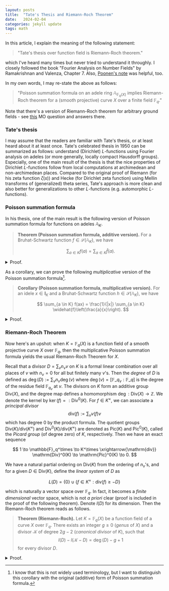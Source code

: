 ```yaml
---
layout: posts
title:  "Tate's Thesis and Riemann-Roch Theorem"
date:   2024-02-04
categories: jekyll update
tags: math
---
```


In this article, I explain the meaning of the following statement:

>  "Tate's thesis over function field is Riemann-Roch theorem."

which I've heard many times but never tried to understand it throughly.
I closely followed the book "Fourier Analysis on Number Fields" by Ramakrishnan and Valenza, Chapter 7. Also, [Poonen's note](https://math.mit.edu/~poonen/786/notes.pdf) was helpful, too.

In my own words, I may re-state the above as follows:

> "Poisson summation formula on an adele ring $\mathbb{A}_{\mathbb{F}_q(X)}$ implies Riemann-Roch theorem for a (smooth projective) curve $X$ over a finite field $\mathbb{F}_q$."

Note that there's a version of Riemann-Roch theorem for arbitrary ground fields - see [this](https://mathoverflow.net/questions/55454/is-there-a-riemann-roch-for-smooth-projective-curves-over-an-arbitrary-field) MO question and answers there.

### Tate's thesis

I may assume that the readers are familiar with Tate's thesis, or at least heard about it at least once.
Tate's celebrated thesis in 1950 can be summarized as follows: understand (Dirichlet) $L$-functions using Fourier analysis on adeles (or more generally, locally compact Hausdorff groups). Especially, one of the main result of the thesis is that the nice properties of Dirichlet $L$-functions follow from local computations at archimedean and non-archimedean places.
Compared to the original proof of Riemann (for his zeta function $\zeta(s)$) and Hecke (for Dirichlet zeta function) using Mellin transforms of (generalized) theta series, Tate's approach is more clean and also better for generalizations to other $L$-functions (e.g. automorphic $L$-functions).

### Poisson summation formula

In his thesis, one of the main result is the following version of Poisson summation formula for functions on adeles $\mathbb{A}_K$.

> **Theorem (Poisson summation formula, additive version).** For a Bruhat-Schwartz function $f \in \mathcal{S}(\mathbb{A}_K)$, we have
>
> $$
> \sum_{a \in K} f(a) = \sum_{a \in K} \widehat{f}(a).
> $$

<details>

<summary>Proof.</summary>

Let $F(x)$ be the function on the left hand side. By definition, $F(x)$ is invariant under $K$-translation, i.e. it descends to a function on $K \backslash \mathbb{A}_K$.
Hence it admits a Fourier expansion

$$
F(x) = \sum_{a \in K}\widehat{F}(a) \overline{\psi}(ax)
$$

where

$$
\begin{align*}
\widehat{F}(z) &= \int_{K \backslash \mathbb{A}_K} F(x) \psi(xz) \overline{\mathrm{d}x} \\
&= \int_{K \backslash \mathbb{A}_K} \sum_{a \in K} f(x + a) \psi(xz) \overline{\mathrm{d}x} \\
&= \int_{K \backslash \mathbb{A}_K} \sum_{a \in K} f(x + a) \psi((x+a)z) \overline{\mathrm{d}x} \\
&= \int_{\mathbb{A}_K} f(x) \psi(xz) \mathrm{d}x = \widehat{f}(z)
\end{align*}
$$

for $z \in K$. Here $\overline{\mathrm{d}x}$ is the quotient measure on $K \backslash \mathbb{A}_K$ induced by $\mathrm{d}x$. Hence

$$
\sum_{a \in K} f(x + a) = \sum_{a \in K} \widehat{f}(a) \overline{\psi}(ax)
$$

and putting $x = 0$ gives a proof. $\square$
</details>

As a corollary, we can prove the following *multiplicative* version of the Poisson summation formula[^1].

> **Corollary (Poisson summation formula, multiplicative version).** For an idele $x \in \mathbf{I}_K$ and a Bruhat-Schwartz function $h \in \mathcal{S}(\mathbb{A}_K)$, we have
>
> $$
> \sum_{a \in K} f(ax) = \frac{1}{|x|} \sum_{a \in K} \widehat{f}\left(\frac{a}{x}\right).
> $$

<details>

<summary>Proof.</summary>

Apply the (additive) Poisson summation formula to the function $h(y) := f(yx)$, which is clearly a Bruhat-Schwartz function. We have
$$
\begin{align*}
\widehat{h}(a) &= \int_{\mathbb{A}_K} f(yx) \psi(ay) \mathrm{d}y \\
&= \frac{1}{|x|} \int_{\mathbb{A}_K} f(y) \psi(ayx^{-1}) \mathrm{d}y \\
&= \frac{1}{|x|} \widehat{f}(ax^{-1})
\end{align*}
$$
and the theorem follows immediately.
</details>

### Riemann-Roch Theorem

Now here's an upshot: when $K = \mathbb{F}_q(X)$ is a function field of a smooth projective curve $X$ over $\mathbb{F}_q$, then the multiplicative Poisson summation formula yields the usual Riemann-Roch Theorem for $X$.

Recall that a divisor $D = \sum_v n_v v$ on $K$ is a formal linear combination over all places of $v$ with $n_v = 0$ for all but finitely many $v$'s.
Then the *degree* of $D$ is defined as $\deg(D) := \sum_v n_v \deg(v)$ where $\deg(v) = [\mathbb{F}\_{q_v}: \mathbb{F}\_q]$ is the degree of the residue field $\mathbb{F}_{q_v}$ at $v$.
The divisors on $K$ form an additive group $\mathrm{Div}(X)$, and the degree map defines a homomorphism $\deg : \mathrm{Div}(X) \to \mathbb{Z}$. We denote the kernel by $\ker(f) =: \mathrm{Div}^0(K)$.
For $f \in K^\times$, we can associate a *principal divisor*
$$
\mathrm{div}(f) := \sum_{v} v(f) v
$$
which has degree $0$ by the product formula.
The quotient groups $\mathrm{Div}(K) / \mathrm{div}(K^\times)$ and $\mathrm{Div}^0(K) / \mathrm{div}(K^\times)$ are denoted as $\mathrm{Pic}(K)$ and $\mathrm{Pic}^0(K)$, called the *Picard group* (of degree zero) of $K$, respectively.
Then we have an exact sequence

$$
1 \to \mathbb{F}_q^\times \to K^\times \xrightarrow{\mathrm{div}} \mathrm{Div}^0(K) \to \mathrm{Pic}^0(K) \to 0.
$$

We have a natural partial ordering on $\mathrm{Div}(K)$ from the ordering of $n_v$'s, and for a given $D \in \mathrm{Div}(K)$, define the *linear system* of $D$ as

$$
L(D) = \{0\} \cup \{ f\in K^\times : \mathrm{div}(f) \geq -D\}
$$

which is naturally a vector space over $\mathbb{F}_q$.
In fact, it becomes a *finite dimensional* vector space, which is not *a priori* clear (proof is included in the proof of the following theorem).
Denote $l(D)$ for its dimension.
Then the Riemann-Roch theorem reads as follows.

> **Theorem (Riemann-Roch).** Let $K = \mathbb{F}_q(X)$ be a function field of a curve $X$ over $\mathbb{F}_q$. There exists an integer $g \geq 0$ (*genus* of $X$) and a divisor $\mathcal{K}$ of degree $2g - 2$ (*canonical divisor* of $K$), such that
> $$
> l(D) - l(\mathcal{K} - D) = \deg(D) - g + 1 
> $$
> for every divisor $D$.

<details>
<summary>Proof.</summary>

First, the <i>canonical divisor</i> $\mathcal{K}$ is given as follows. 
For any nontrivial character $\psi: K \backslash \mathbb{A}_K \to \mathbb{S}^1$, the conductor of the local character $\psi_v$ is $\mathfrak{p}_v^{m_v}$ for some $m_v \geq 0$, which is zero for all but finitely many $v$.
This defines a divisor

$$
\mathcal{K} = - \sum_v m_v v.
$$

If we consider another nontrivial character $\psi'$, then there exists $a \in K^\times$ with $\psi'(x) = \psi(ax)$, and the corresponding divisor $\mathcal{K}'$ becomes

$$
\mathcal{K}' = \mathcal{K} + \mathrm{div}(a).
$$

In other words, the <i>divisor class</i> of $\mathcal{K}$ in $\mathrm{Pic}(K)$ is well-defined.

Now, for a given divisor $D = \sum_v n_v v$, we can associate $x(D) \in \mathbb{I}_K$ with $v(x(D)_v) = n_v$.
Let $f = \otimes_v \mathbf{1}_{\mathcal{O}_v} \in \mathcal{S}(\mathbb{A}_K)$ be the Schwartz function which is the product of characteristic functions of $\mathcal{O}_v \subset K_v$ at each place of $K$.
Then for all $a \in K^\times$,

$$
f(a x(D)) = \begin{cases} 1 & \text{if } v(ax(D)_v) \geq 0 \,\,\forall v \\ 0 & \text{otherwise}. \end{cases}
$$

Equivalently, $f(ax(D))$ is nonzero if and only if $a \in \mathcal{L}(D)$. In other words, $f(ax(D)) = \mathbf{1}_{\mathcal{L}(D)}$, so the summation

$$
\sum_{a \in K} f(ax(D)),
$$

which converges since $f \in \mathcal{S}(\mathbb{A}_K)$, equals $\# \mathcal{L}(D) = q^{l(D)}$ (this also prove finiteness of the dimension of $\mathcal{L}(D)$).
However, by Poisson summation formula, we get

$$
q^{l(D)} = \sum_{a \in K} f(ax(D)) = \frac{1}{|x(D)|} \sum_{a \in K} \widehat{f}\left(\frac{a}{x(D)}\right)
$$

and by definition of $x(D)$, we have

$$
|x(D)|^{-1} = \prod_v q_v^{n_v} = q^{\sum_v n_v \deg(v)} = q^{\deg(D)}.
$$

Hence, it suffices to show that the summation on the right hand side equals $q^{l(\mathcal{K} - D) - g + 1}$.
First, we compute local Fourier transforms $\widehat{\mathbf{1}_{\mathcal{O}_v}}$ of $\mathbf{1}_{\mathcal{O}_v}$. Recall that the conductor of $\psi_v$ is $\mathfrak{p}_v^{m_v}$. Then

$$
\begin{align*}
\widehat{\mathbf{1}_{\mathcal{O}_v}}(y) &= \int_{K_v} \mathbf{1}_v(x) \psi_v(xy) \mathrm{d}x \\
&= \int_{\mathcal{O}_v} \psi_v(xy) \mathrm{d}x \\
&= \mathrm{d}x(\mathcal{O}_v) \mathbf{1}_{\mathfrak{p}_v^{m_v}}(y)
\end{align*}
$$

and

$$
\begin{align*}
\widehat{\widehat{\mathbf{1}_{\mathcal{O}_v}}}(z) &= \mathrm{d}x(\mathcal{O}_v) \int_{K_v} \mathbf{1}_{\mathfrak{p}_v^{m_v}}(y) \psi_v(yz) \mathrm{d}y \\
&= \mathrm{d}x(\mathcal{O}_v) \int_{\mathfrak{p}_v^{m_v}} \psi_v(yz) \mathrm{d}y \\
&= \mathrm{d}x(\mathcal{O}_v) \mathrm{d}x(\mathfrak{p}_v^{m_v}) \mathbf{1}_{\mathcal{O}_v}(z) \\
&= \mathrm{d}x(\mathcal{O}_v)^{2} q_v^{-m_v}  \mathbf{1}_{\mathcal{O}_v}(z).
\end{align*}
$$

Since $\mathrm{d}x$ is self-dual with respect to $\psi_v$, we get $\mathrm{d}x(\mathcal{O}_v)^{2} q^{-m_v} = 1 \Leftrightarrow \mathrm{d}x(\mathcal{O}_v) = q^{m_v / 2}$ and $\widehat{\mathbf{1}_{\mathcal{O}_{v}}}(y) = q^{m_v / 2} \mathbf{1}_{\mathfrak{p}_v^{m_v}}(y)$.

Hence

$$
\widehat{f}(a x(D)^{-1}) = \prod_v q_v^{m_v / 2} \mathbf{1}_{\mathfrak{p}_v^{m_v}}(a x(D)^{-1}) = \begin{cases} q^{1 - g} & v(a) \geq n_v + m_v\,\,\forall v \\ 0 &\text{otherwise}\end{cases}
$$

where the second equality for the first case follows from

$$
\prod_v q_v^{m_v / 2} = q^{(\sum_v m_v \deg(v)) / 2} = q^{-\deg(\mathcal{K}) / 2} = q^{1 - g}.
$$

By definition, $\widehat{f}(ax(D)^{-1}) = q^{1-g}$ if and only if $a \in \mathcal{L}(\mathcal{K} - D)$, so the summation becomes

$$
\sum_{a \in K} \widehat{f}\left(\frac{a}{x(D)}\right) = q^{l(\mathcal{K} - D)} \cdot q^{1 - g} = q^{l(\mathcal{K} - D) + 1 - g}
$$

which completes a proof. Note that taking $D = 0$ gives $l(\mathcal{K}) = g$ (we have $\mathcal{L}(0) = \mathbb{F}_q$ and $l(0) = 1$), which proves that $g = 1 + \deg(\mathcal{K}) / 2$ must be a nonnegative integer. $\square$

</details>



[^1]: I know that this is not widely used terminology, but I want to distinguish this corollary with the original (additive) form of Poisson summation formula.